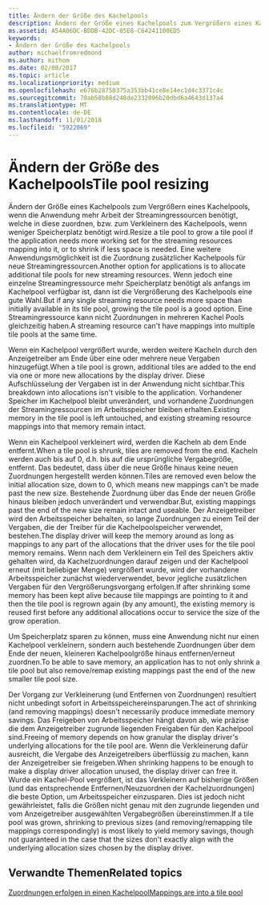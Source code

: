```yaml
---
title: Ändern der Größe des Kachelpools
description: Ändern der Größe eines Kachelpools zum Vergrößern eines Kachelpools, wenn die Anwendung mehr Arbeit der Streamingressourcen benötigt, welche in diese zuordnen, bzw. zum Verkleinern des Kachelpools, wenn weniger Speicherplatz benötigt wird.
ms.assetid: A54A06DC-BDDB-42DC-85E8-C64241100ED5
keywords:
- Ändern der Größe des Kachelpools
author: michaelfromredmond
ms.author: mithom
ms.date: 02/08/2017
ms.topic: article
ms.localizationpriority: medium
ms.openlocfilehash: e676b28750375a353bb41ce8e14ec1d4c3371c4c
ms.sourcegitcommit: 70ab58b88d248de2332096b20dbd6a4643d137a4
ms.translationtype: MT
ms.contentlocale: de-DE
ms.lasthandoff: 11/01/2018
ms.locfileid: "5922069"
---
```

# <a name="tile-pool-resizing"></a><span data-ttu-id="ad7d0-104">Ändern der Größe des Kachelpools</span><span class="sxs-lookup"><span data-stu-id="ad7d0-104">Tile pool resizing</span></span>


<span data-ttu-id="ad7d0-105">Ändern der Größe eines Kachelpools zum Vergrößern eines Kachelpools, wenn die Anwendung mehr Arbeit der Streamingressourcen benötigt, welche in diese zuordnen, bzw. zum Verkleinern des Kachelpools, wenn weniger Speicherplatz benötigt wird.</span><span class="sxs-lookup"><span data-stu-id="ad7d0-105">Resize a tile pool to grow a tile pool if the application needs more working set for the streaming resources mapping into it, or to shrink if less space is needed.</span></span> <span data-ttu-id="ad7d0-106">Eine weitere Anwendungsmöglichkeit ist die Zuordnung zusätzlicher Kachelpools für neue Streamingressourcen.</span><span class="sxs-lookup"><span data-stu-id="ad7d0-106">Another option for applications is to allocate additional tile pools for new streaming resources.</span></span> <span data-ttu-id="ad7d0-107">Wenn jedoch eine einzelne Streamingressource mehr Speicherplatz benötigt als anfangs im Kachelpool verfügbar ist, dann ist die Vergrößerung des Kachelpools eine gute Wahl.</span><span class="sxs-lookup"><span data-stu-id="ad7d0-107">But if any single streaming resource needs more space than initially available in its tile pool, growing the tile pool is a good option.</span></span> <span data-ttu-id="ad7d0-108">Eine Streamingressource kann nicht Zuordnungen in mehreren Kachel Pools gleichzeitig haben.</span><span class="sxs-lookup"><span data-stu-id="ad7d0-108">A streaming resource can't have mappings into multiple tile pools at the same time.</span></span>

<span data-ttu-id="ad7d0-109">Wenn ein Kachelpool vergrößert wurde, werden weitere Kacheln durch den Anzeigetreiber am Ende über eine oder mehrere neue Vergaben hinzugefügt.</span><span class="sxs-lookup"><span data-stu-id="ad7d0-109">When a tile pool is grown, additional tiles are added to the end via one or more new allocations by the display driver.</span></span> <span data-ttu-id="ad7d0-110">Diese Aufschlüsselung der Vergaben ist in der Anwendung nicht sichtbar.</span><span class="sxs-lookup"><span data-stu-id="ad7d0-110">This breakdown into allocations isn't visible to the application.</span></span> <span data-ttu-id="ad7d0-111">Vorhandener Speicher im Kachelpool bleibt unverändert, und vorhandene Zuordnungen der Streamingressourcen im Arbeitsspeicher bleiben erhalten.</span><span class="sxs-lookup"><span data-stu-id="ad7d0-111">Existing memory in the tile pool is left untouched, and existing streaming resource mappings into that memory remain intact.</span></span>

<span data-ttu-id="ad7d0-112">Wenn ein Kachelpool verkleinert wird, werden die Kacheln ab dem Ende entfernt.</span><span class="sxs-lookup"><span data-stu-id="ad7d0-112">When a tile pool is shrunk, tiles are removed from the end.</span></span> <span data-ttu-id="ad7d0-113">Kacheln werden auch bis auf 0, d.h. bis auf die ursprüngliche Vergabegröße, entfernt. Das bedeutet, dass über die neue Größe hinaus keine neuen Zuordnungen hergestellt werden können.</span><span class="sxs-lookup"><span data-stu-id="ad7d0-113">Tiles are removed even below the initial allocation size, down to 0, which means new mappings can't be made past the new size.</span></span> <span data-ttu-id="ad7d0-114">Bestehende Zuordnung über das Ende der neuen Größe hinaus bleiben jedoch unverändert und verwendbar.</span><span class="sxs-lookup"><span data-stu-id="ad7d0-114">But, existing mappings past the end of the new size remain intact and useable.</span></span> <span data-ttu-id="ad7d0-115">Der Anzeigetreiber wird den Arbeitsspeicher behalten, so lange Zuordnungen zu einem Teil der Vergaben, die der Treiber für die Kachelpoolspeicher verwendet, bestehen.</span><span class="sxs-lookup"><span data-stu-id="ad7d0-115">The display driver will keep the memory around as long as mappings to any part of the allocations that the driver uses for the tile pool memory remains.</span></span> <span data-ttu-id="ad7d0-116">Wenn nach dem Verkleinern ein Teil des Speichers aktiv gehalten wird, da Kachelzuordnungen darauf zeigen und der Kachelpool erneut (mit beliebiger Menge) vergrößert wurde, wird der vorhandene Arbeitsspeicher zunächst wiederverwendet, bevor jegliche zusätzlichen Vergaben für den Vergrößerungsvorgang erfolgen.</span><span class="sxs-lookup"><span data-stu-id="ad7d0-116">If after shrinking some memory has been kept alive because tile mappings are pointing to it and then the tile pool is regrown again (by any amount), the existing memory is reused first before any additional allocations occur to service the size of the grow operation.</span></span>

<span data-ttu-id="ad7d0-117">Um Speicherplatz sparen zu können, muss eine Anwendung nicht nur einen Kachelpool verkleinern, sondern auch bestehende Zuordnungen über dem Ende der neuen, kleineren Kachelpoolgröße hinaus entfernen/erneut zuordnen.</span><span class="sxs-lookup"><span data-stu-id="ad7d0-117">To be able to save memory, an application has to not only shrink a tile pool but also remove/remap existing mappings past the end of the new smaller tile pool size.</span></span>

<span data-ttu-id="ad7d0-118">Der Vorgang zur Verkleinerung (und Entfernen von Zuordnungen) resultiert nicht unbedingt sofort in Arbeitsspeichereinsparungen.</span><span class="sxs-lookup"><span data-stu-id="ad7d0-118">The act of shrinking (and removing mappings) doesn't necessarily produce immediate memory savings.</span></span> <span data-ttu-id="ad7d0-119">Das Freigeben von Arbeitsspeicher hängt davon ab, wie präzise die dem Anzeigetreiber zugrunde liegenden Freigaben für den Kachelpool sind.</span><span class="sxs-lookup"><span data-stu-id="ad7d0-119">Freeing of memory depends on how granular the display driver's underlying allocations for the tile pool are.</span></span> <span data-ttu-id="ad7d0-120">Wenn die Verkleinerung dafür ausreicht, die Vergabe des Anzeigetreibers überflüssig zu machen, kann der Anzeigetreiber sie freigeben.</span><span class="sxs-lookup"><span data-stu-id="ad7d0-120">When shrinking happens to be enough to make a display driver allocation unused, the display driver can free it.</span></span> <span data-ttu-id="ad7d0-121">Wurde ein Kachel-Pool vergrößert, ist das Verkleinern auf bisherige Größen (und das entsprechende Entfernen/Neuzuordnen der Kachelzuordnungen) die beste Option, um Arbeitsspeicher einzusparen. Dies ist jedoch nicht gewährleistet, falls die Größen nicht genau mit den zugrunde liegenden und vom Anzeigetreiber ausgewählten Vergabegrößen übereinstimmen.</span><span class="sxs-lookup"><span data-stu-id="ad7d0-121">If a tile pool was grown, shrinking to previous sizes (and removing/remapping tile mappings correspondingly) is most likely to yield memory savings, though not guaranteed in the case that the sizes don't exactly align with the underlying allocation sizes chosen by the display driver.</span></span>

## <a name="span-idrelated-topicsspanrelated-topics"></a><span data-ttu-id="ad7d0-122"><span id="related-topics"></span>Verwandte Themen</span><span class="sxs-lookup"><span data-stu-id="ad7d0-122"><span id="related-topics"></span>Related topics</span></span>


[<span data-ttu-id="ad7d0-123">Zuordnungen erfolgen in einen Kachelpool</span><span class="sxs-lookup"><span data-stu-id="ad7d0-123">Mappings are into a tile pool</span></span>](mappings-are-into-a-tile-pool.md)

 

 




